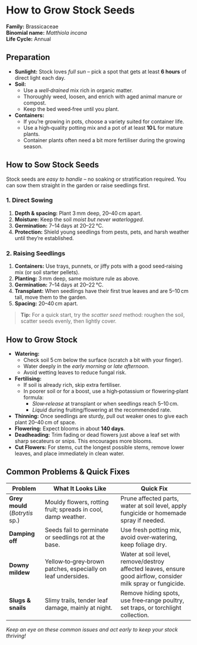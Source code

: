 # How to Grow Stock Seeds

**Family:** Brassicaceae  
**Binomial name:** _Matthiola incana_  
**Life Cycle:** Annual  

## Preparation

- **Sunlight:** Stock loves *full sun* – pick a spot that gets at least **6 hours** of direct light each day.  
- **Soil:**  
  - Use a *well‑drained* mix rich in organic matter.  
  - Thoroughly weed, loosen, and enrich with aged animal manure or compost.  
  - Keep the bed weed‑free until you plant.  
- **Containers:**  
  - If you’re growing in pots, choose a variety suited for container life.  
  - Use a high‑quality potting mix and a pot of at least **10 L** for mature plants.  
  - Container plants often need a bit more fertiliser during the growing season.

## How to Sow Stock Seeds

Stock seeds are *easy to handle* – no soaking or stratification required. You can sow them straight in the garden or raise seedlings first.

### 1. Direct Sowing

1. **Depth & spacing:** Plant 3 mm deep, 20–40 cm apart.  
2. **Moisture:** Keep the soil *moist but never waterlogged*.  
3. **Germination:** 7–14 days at 20–22 °C.  
4. **Protection:** Shield young seedlings from pests, pets, and harsh weather until they’re established.

### 2. Raising Seedlings

1. **Containers:** Use trays, punnets, or jiffy pots with a good seed‑raising mix (or soil starter pellets).  
2. **Planting:** 3 mm deep, same moisture rule as above.  
3. **Germination:** 7–14 days at 20–22 °C.  
4. **Transplant:** When seedlings have their first true leaves and are 5–10 cm tall, move them to the garden.  
5. **Spacing:** 20–40 cm apart.

> **Tip:** For a quick start, try the *scatter seed* method: roughen the soil, scatter seeds evenly, then lightly cover.

## How to Grow Stock

- **Watering:**  
  - Check soil 5 cm below the surface (scratch a bit with your finger).  
  - Water deeply in the *early morning* or *late afternoon*.  
  - Avoid wetting leaves to reduce fungal risk.  
- **Fertilising:**  
  - If soil is already rich, skip extra fertiliser.  
  - In poorer soil or for a boost, use a high‑potassium or flowering‑plant formula:  
    - *Slow‑release* at transplant or when seedlings reach 5–10 cm.  
    - *Liquid* during fruiting/flowering at the recommended rate.  
- **Thinning:** Once seedlings are sturdy, pull out weaker ones to give each plant 20–40 cm of space.  
- **Flowering:** Expect blooms in about **140 days**.  
- **Deadheading:** Trim fading or dead flowers just above a leaf set with sharp secateurs or snips. This encourages more blooms.  
- **Cut Flowers:** For stems, cut the longest possible stems, remove lower leaves, and place immediately in clean water.

## Common Problems & Quick Fixes

| Problem | What It Looks Like | Quick Fix |
|---------|--------------------|-----------|
| **Grey mould** (_Botrytis_ sp.) | Mouldy flowers, rotting fruit; spreads in cool, damp weather. | Prune affected parts, water at soil level, apply fungicide or homemade spray if needed. |
| **Damping off** | Seeds fail to germinate or seedlings rot at the base. | Use fresh potting mix, avoid over‑watering, keep foliage dry. |
| **Downy mildew** | Yellow‑to‑grey‑brown patches, especially on leaf undersides. | Water at soil level, remove/destroy affected leaves, ensure good airflow, consider milk spray or fungicide. |
| **Slugs & snails** | Slimy trails, tender leaf damage, mainly at night. | Remove hiding spots, use free‑range poultry, set traps, or torchlight collection. |

*Keep an eye on these common issues and act early to keep your stock thriving!*